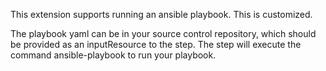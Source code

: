 This extension supports running an ansible playbook. This is customized.

The playbook yaml can be in your source control repository, which should be provided as an inputResource to the step. The step will execute the command ansible-playbook to run your playbook.
